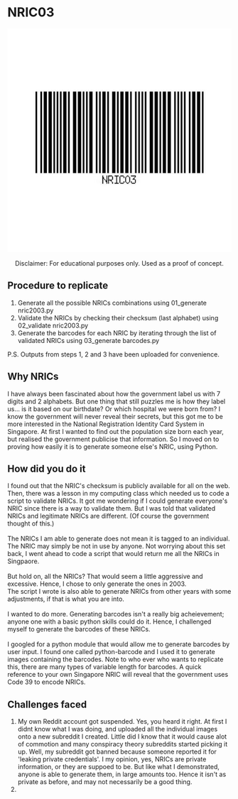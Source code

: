 # NRIC03

<p align="center">
  <img src="https://github.com/bryanseah234/nric2003/blob/master/nric2003.JPG" />
</p>
<p align="center">
  Disclaimer: For educational purposes only. Used as a proof of concept.
</p>


## Procedure to replicate
1. Generate all the possible NRICs combinations using 01_generate nric2003.py
2. Validate the NRICs by checking their checksum (last alphabet) using 02_validate nric2003.py
3. Generate the barcodes for each NRIC by iterating through the list of validated NRICs using 03_generate barcodes.py

P.S. Outputs from steps 1, 2 and 3 have been uploaded for convenience.

## Why NRICs

I have always been fascinated about how the government label us with 7 digits and 2 alphabets. But one thing that still puzzles me is how they label us... is it based on our birthdate? Or which hospital we were born from? I know the government will never reveal their secrets, but this got me to be more interested in the National Registration Identity Card System in Singapore. At first I wanted to find out the population size born each year, but realised the government publicise that information. So I moved on to proving how easily it is to generate someone else's NRIC, using Python.

## How did you do it

I found out that the NRIC's checksum is publicly available for all on the web. Then, there was a lesson in my computing class which needed us to code a script to validate NRICs. It got me wondering if I could generate everyone's NRIC since there is a way to validate them. But I was told that validated NRICs and legitimate NRICs are different. (Of course the government thought of this.)\
</br>
The NRICs I am able to generate does not mean it is tagged to an individual. The NRIC may simply be not in use by anyone. Not worrying about this set back, I went ahead to code a script that would return me all the NRICs in Singpaore.\
</br>
But hold on, all the NRICs? That would seem a little aggressive and excessive. Hence, I chose to only generate the ones in 2003.\
The script I wrote is also able to generate NRICs from other years with some adjustments, if that is what you are into.\
</br>
I wanted to do more. Generating barcodes isn't a really big acheievement; anyone one with a basic python skills could do it. Hence, I challenged myself to generate the barcodes of these NRICs.\
</br>
I googled for a python module that would allow me to generate barcodes by user input. I found one called python-barcode and I used it to generate images containing the barcodes.
Note to who ever who wants to replicate this, there are many types of variable length for barcodes. A quick reference to your own Singapore NRIC will reveal that the government uses Code 39 to encode NRICs.

## Challenges faced

1. My own Reddit account got suspended. Yes, you heard it right. At first I didnt know what I was doing, and uploaded all the individual images onto a new subreddit I created. Little did I know that it would cause alot of commotion and many conspiracy theory subreddits started picking it up. Well, my subreddit got banned because someone reported it for 'leaking private credentials'. I my opinion, yes, NRICs are private information, or they are suppoed to be. But like what I demonstrated, anyone is able to generate them, in large amounts too. Hence it isn't as private as before, and may not necessarily be a good thing.
2.
